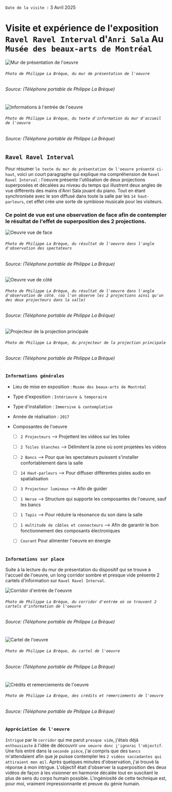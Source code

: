 `Date de la visite :` 3 Avril 2025

# Visite et expérience de l'exposition `Ravel Ravel Interval` d'`Anri Sala` Au `Musée des beaux-arts de Montréal`


![Mur de présentation de l'oeuvre](./media/presentation_oeuvre_photo_PLB.jpg)
###### `Photo de Philippe La Brèque, du mur de présentation de l'oeuvre`

###### Source: (Téléphone portable de Philippe La Brèque)

#

![Informations à l'entrée de l'oeuvre](./media/texte_information_oeuvre_photo_PLB.jpg)
###### `Photo de Philippe La Brèque, du texte d'information du mur d'accueil de l'oeuvre`

###### Source: (Téléphone portable de Philippe La Brèque)

#

## `Ravel Ravel Interval`

Pour résumer `le texte du mur de présentation de l'oeuvre présenté ci-haut`, voici un court paragraphe qui explique ma compréhension de `Ravel Ravel Interval` : l'oeuvre présente l'utilisation de deux projections superposées et décalées au niveau du temps qui illustrent deux angles de vue différents des mains d'Anri Sala jouant du piano. Tout en étant synchronisée avec le son diffusé dans toute la salle par les `14 haut-parleurs`, cet effet crée une sorte de symbiose musicale pour les visiteurs.

### Ce point de vue est une observation de face afin de contempler le résultat de l'effet de superposition des 2 projections.

![Oeuvre vue de face](./media/resultat_superposition_projection_photo_PLB.jpg)
###### `Photo de Philippe La Brèque, du résultat de l'oeuvre dans l'angle d'observation des spectateurs`

###### Source: (Téléphone portable de Philippe La Brèque)

![Oeuvre vue de côté](./media/superposition_2_projection_photo_PLB.jpg)
###### `Photo de Philippe La Brèque, du résultat de l'oeuvre dans l'angle d'observation de côté. (où l'on observe les 2 projections ainsi qu'un des deux projecteurs dans la salle)`

###### Source: (Téléphone portable de Philippe La Brèque)

![Projecteur de la projection principale](./media/projecteur_photo_PLB.jpg)
###### `Photo de Philippe La Brèque, du projecteur de la projection principale`

###### Source: (Téléphone portable de Philippe La Brèque)


#

### `Informations générales`

- Lieu de mise en exposition : `Musée des beaux-arts de Montréal`
- Type d'exposition : `Intérieure & temporaire`
- Type d'installation : `Immersive & contemplative`
- Année de réalisation : `2017`

- Composantes de l'oeuvre
  - [ ] `2 Projecteurs` --> Projettent les vidéos sur les toiles
  - [ ] `2 Toiles blanches` --> Délimitent la zone où sont projetées les vidéos
  - [ ] `2 Bancs` --> Pour que les spectateurs puissent s'installer confortablement dans la salle
  - [ ] `14 Haut-parleurs` --> Pour diffuser différentes pistes audio en spatialisation
  - [ ] `3 Projecteur lumineux` --> Afin de guider
  - [ ] `1 Herse` --> Structure qui supporte les composantes de l'oeuvre, sauf les bancs
  - [ ] `1 Tapis` --> Pour réduire la résonance du son dans la salle
  - [ ] `1 multitude de câbles et connecteurs` --> Afin de garantir le bon fonctionnement des composants électroniques
  - [ ] `Courant` Pour alimenter l'oeuvre en énergie



#


### `Informations sur place`

Suite à la lecture du mur de présentation du dispositif qui se trouve à l'accueil de l'oeuvre, un long corridor sombre et presque vide présente 2 cartels d'information sur `Ravel Ravel Interval`.

![Corridor d'entrée de l'oeuvre](./media/corridor_cartel_credit_photo_PLB.jpg)
###### `Photo de Philippe La Brèque, du corridor d'entrée où se trouvent 2 cartels d'information de l'oeuvre`

###### Source: (Téléphone portable de Philippe La Brèque)
#




#


![Cartel de l'oeuvre](./media/cartel_oeuvre_photo_PLB.jpg)
###### `Photo de Philippe La Brèque, du cartel de l'oeuvre`

###### Source: (Téléphone portable de Philippe La Brèque)

#

![Crédits et remerciements de l'oeuvre](./media/credit_remerciement_oeuvre_photo_PLB.jpg)
###### `Photo de Philippe La Brèque, des crédits et remerciements de l'oeuvre`

###### Source: (Téléphone portable de Philippe La Brèque)

#






### `Appréciation de l'oeuvre`

`Intrigué` par le `corridor` qui me parut `presque vide`, j'étais déjà `enthousiaste` à l'idée de découvrir `une oeuvre donc j'ignorai l'objectif`. Une fois entré dans la `seconde pièce`, j'ai compris que des `bancs` m'attendaient afin que je puisse contempler les `2 vidéos saccadantes qui attiraient mon œil`. Après quelques minutes d'observation, j'ai trouvé la réponse à mon intrigue. L'objectif était d'observer la superposition des deux vidéos de façon à les visionner en harmonie décalée tout en suscitant le plus de sens du corps humain possible. L'ingéniosité de cette technique est, pour moi, vraiment impressionnante et preuve du génie humain.

